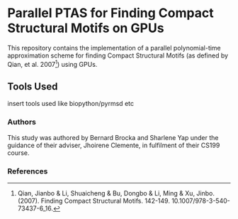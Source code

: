 # Parallel PTAS for Finding Compact Structural Motifs on GPUs
This repository contains the implementation of a parallel polynomial-time approximation scheme for finding Compact Structural Motifs (as defined by Qian, et al. 2007[^1]) using GPUs.

## Tools Used
insert tools used like biopython/pyrmsd etc

### Authors
This study was authored by Bernard Brocka and Sharlene Yap under the guidance of their adviser, Jhoirene Clemente, in fulfilment of their CS199 course.

### References
[^1]: Qian, Jianbo & Li, Shuaicheng & Bu, Dongbo & Li, Ming & Xu, Jinbo. (2007). Finding Compact Structural Motifs. 142-149. 10.1007/978-3-540-73437-6_16.

